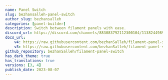 ```yaml
---
name: Panel Switch
slug: bezhansalleh-panel-switch
author_slug: bezhansalleh
categories: [panel-builder]
description: Switch between filament panels with ease.
discord_url: https://discord.com/channels/883083792112300104/1138244989495824495
docs_url: 
    v4: https://raw.githubusercontent.com/bezhanSalleh/filament-panel-switch/2.x/README.md
    v3: https://raw.githubusercontent.com/bezhanSalleh/filament-panel-switch/1.x/README.md
github_repository: bezhanSalleh/filament-panel-switch
has_dark_theme: true
has_translations: true
versions: [3, 4]
publish_date: 2023-08-07
---
```

